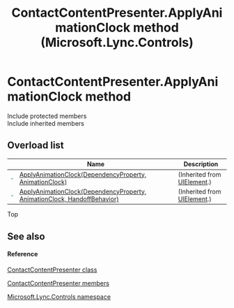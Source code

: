 ﻿---
title: ContactContentPresenter.ApplyAnimationClock method  (Microsoft.Lync.Controls)
TOCTitle: 'ApplyAnimationClock method '
ms:assetid: Overload:Microsoft.Lync.Controls.ContactContentPresenter.ApplyAnimationClock_DI_3_UC_OCS14MrefLyncWPF
ms:mtpsurl: https://msdn.microsoft.com/en-us/library/microsoft.lync.controls.contactcontentpresenter.applyanimationclock_di_3_uc_ocs14mreflyncwpf(v=office.15)
ms:contentKeyID: 48593434
ms.date: 07/28/2014
mtps_version: v=office.15
f1_keywords:
- Microsoft.Lync.Controls.ContactContentPresenter.ApplyAnimationClock
dev_langs:
- CSharp
- JScript
- VB
- other
---

# ContactContentPresenter.ApplyAnimationClock method

Include protected members  
Include inherited members  

## Overload list

<table>
<thead>
<tr class="header">
<th> </th>
<th>Name</th>
<th>Description</th>
</tr>
</thead>
<tbody>
<tr class="odd">
<td><img src="images/Hh347903.pubmethod(Office.15).gif" title="Public method" alt="Public method" /></td>
<td><a href="http://msdn2.microsoft.com/en-us/library/ms598901">ApplyAnimationClock(DependencyProperty, AnimationClock)</a></td>
<td>(Inherited from <a href="http://msdn2.microsoft.com/en-us/library/ms590078">UIElement</a>.)</td>
</tr>
<tr class="even">
<td><img src="images/Hh347903.pubmethod(Office.15).gif" title="Public method" alt="Public method" /></td>
<td><a href="http://msdn2.microsoft.com/en-us/library/ms598902">ApplyAnimationClock(DependencyProperty, AnimationClock, HandoffBehavior)</a></td>
<td>(Inherited from <a href="http://msdn2.microsoft.com/en-us/library/ms590078">UIElement</a>.)</td>
</tr>
</tbody>
</table>


Top

## See also

#### Reference

[ContactContentPresenter class](contactcontentpresenter-class-microsoft-lync-controls_1.md)

[ContactContentPresenter members](contactcontentpresenter-members-microsoft-lync-controls_1.md)

[Microsoft.Lync.Controls namespace](microsoft-lync-controls-namespace_1.md)

